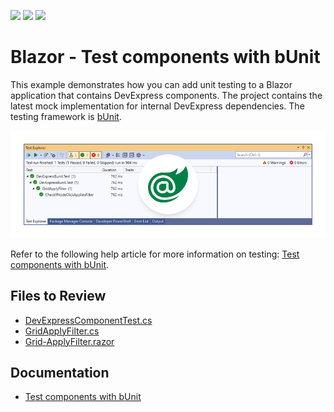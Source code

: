 <!-- default badges list -->
![](https://img.shields.io/endpoint?url=https://codecentral.devexpress.com/api/v1/VersionRange/718530406/23.2.2%2B)
[![](https://img.shields.io/badge/Open_in_DevExpress_Support_Center-FF7200?style=flat-square&logo=DevExpress&logoColor=white)](https://supportcenter.devexpress.com/ticket/details/T1200729)
[![](https://img.shields.io/badge/📖_How_to_use_DevExpress_Examples-e9f6fc?style=flat-square)](https://docs.devexpress.com/GeneralInformation/403183)
<!-- default badges end -->
# Blazor - Test components with bUnit

This example demonstrates how you can add unit testing to a Blazor application that contains DevExpress components. The project contains the latest mock implementation for internal DevExpress dependencies. The testing framework is [bUnit](https://bunit.dev/).

![DevExpress Blazor Components with bUnit](/blazor-bunit.png)

Refer to the following help article for more information on testing: [Test components with bUnit](https://docs.devexpress.com/Blazor/404603/common-concepts/test-components-with-bunit).

## Files to Review

- [DevExpressComponentTest.cs](./CS/DevExpressBunit.Test/DevExpressComponentTest.cs)
- [GridApplyFilter.cs](./CS/DevExpressBunit.Test/GridApplyFilter.cs)
- [Grid-ApplyFilter.razor](./CS/DxTestProject/Pages/Grid-ApplyFilter.razor)

## Documentation

- [Test components with bUnit](https://docs.devexpress.com/Blazor/404603/common-concepts/test-components-with-bunit)

